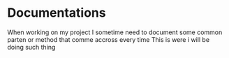 # Documentations
When working on my project I sometime need to document some common parten or method that comme accross every time 
This is were i will be doing such thing
